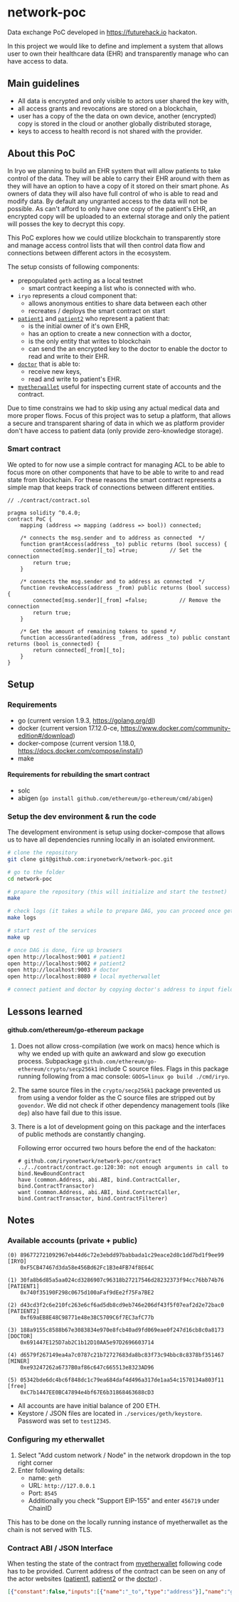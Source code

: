 # network-poc
Data exchange PoC developed in https://futurehack.io hackaton.

In this project we would like to define and implement a system that allows user to own their healthcare data (EHR) and transparently manage who can have access to data.

## Main guidelines

* All data is encrypted and only visible to actors user shared the key with,
* all access grants and revocations are stored on a blockchain,
* user has a copy of the the data on own device, another (encrypted) copy is stored in the cloud or another globally distributed storage,
* keys to access to health record is not shared with the provider.

## About this PoC

In Iryo we planning to build an EHR system that will allow patients to take control of the data. They will be able to carry their EHR around with them as they will have an option to have a copy of it stored on their smart phone. As owners of data they will also have full control of who is able to read and modify data. By default any ungranted access to the data will not be possible. As can't afford to only have one copy of the patient's EHR, an encrypted copy will be uploaded to an external storage and only the patient will posses the key to decrypt this copy.

This PoC explores how we could utilize blockchain to transparently store and manage access control lists that will then control data flow and connections between different actors in the ecosystem. 

The setup consists of following components:

- prepopulated `geth` acting as a local testnet
  - smart contract keeping a list who is connected with who.
- `iryo` represents a cloud component that:
  -  allows anonymous entities to share data between each other
  -  recreates / deploys the smart contract on start
- [`patient1`](http://localhost:9001) and [`patient2`](http://localhost:9002) who represent a patient that:
  - is the initial owner of it's own EHR,
  - has an option to create a new connection with a doctor,
  - is the only entity that writes to blockchain
  - can send the an encrypted key to the doctor to enable the doctor to read and write to their EHR.
- [`doctor`](http://localhost:9003) that is able to:
  - receive new keys,
  - read and write to patient's EHR.
- [`myetherwallet`](http://localhost:8080) useful for inspecting current state of accounts and the contract.

Due to time constrains we had to skip using any actual medical data and more proper flows. Focus of this project was to setup a platform, that allows a secure and transparent sharing of data in which we as platform provider don't have access to patient data (only provide zero-knowledge storage).

### Smart contract

We opted to for now use a simple contract for managing ACL to be able to focus more on other components that have to be able to write to and read state from blockchain. For these reasons the smart contract represents a simple map that keeps track of connections between different entities.

```solidity
// ./contract/contract.sol

pragma solidity ^0.4.0;
contract PoC {
    mapping (address => mapping (address => bool)) connected;

    /* connects the msg.sender and to address as connected  */
    function grantAccess(address _to) public returns (bool success) {
        connected[msg.sender][_to] =true;          // Set the connection
        return true;
    }

    /* connects the msg.sender and to address as connected  */
    function revokeAccess(address _from) public returns (bool success) {
        connected[msg.sender][_from] =false;          // Remove the connection
        return true;
    }

    /* Get the amount of remaining tokens to spend */
    function accessGranted(address _from, address _to) public constant returns (bool is_connected) {
        return connected[_from][_to];
    }
}

```



## Setup

### Requirements

* go (current version 1.9.3, https://golang.org/dl)
* docker (current version 17.12.0-ce, https://www.docker.com/community-edition#/download)
* docker-compose (current version 1.18.0, https://docs.docker.com/compose/install/)
* make

#### Requirements for rebuilding the smart contract

- solc
- abigen (`go install github.com/ethereum/go-ethereum/cmd/abigen`)

### Setup the dev environment & run the code

The development environment is setup using docker-compose that allows us to have all dependencies running locally in an isolated environment.

```bash
# clone the repository
git clone git@github.com:iryonetwork/network-poc.git

# go to the folder
cd network-poc

# prapare the repository (this will initialize and start the testnet)
make

# check logs (it takes a while to prepare DAG, you can proceed once geth node starts mining)
make logs

# start rest of the services
make up

# once DAG is done, fire up browsers
open http://localhost:9001 # patient1
open http://localhost:9002 # patient2
open http://localhost:9003 # doctor
open http://localhost:8080 # local myetherwallet

# connect patient and doctor by copying doctor's address to input field on patient's website and click connect
```

## Lessons learned

#### github.com/ethereum/go-ethereum package

1. Does not allow cross-compilation (we work on macs) hence which is why we ended up with quite an awkward and slow go execution process. Subpackage `github.com/ethereum/go-ethereum/crypto/secp256k1` include C source files. Flags in this package running following from a mac console: `GOOS=linux go build ./cmd/iryo`. 

2. The same source files in the `crypto/secp256k1` package prevented us from using a vendor folder as the C source files are stripped out by `govendor`. We did not check if other dependency management tools (like `dep`) also have fail due to this issue.

3. There is a lot of development going on this package and the interfaces of public methods are constantly changing.

   Following error occurred two hours before the end of the hackaton:

   ```
   # github.com/iryonetwork/network-poc/contract
   ../../contract/contract.go:120:30: not enough arguments in call to bind.NewBoundContract
   have (common.Address, abi.ABI, bind.ContractCaller, bind.ContractTransactor)
   want (common.Address, abi.ABI, bind.ContractCaller, bind.ContractTransactor, bind.ContractFilterer)
   ```

## Notes

### Available accounts (private + public)

```
(0) 896772721092967eb44d6c72e3ebdd97babbada1c29eace2d8c1dd7bd1f9ee99 [IRYO]
    0xF5CB47467d3da58e456Bd62Fc1B3e4FB74f8E64C
    
(1) 30fa8b6d85a5aa024cd3286907c96318b27217546d28232373f94cc76bb74b76 [PATIENT1]
    0x740f35190F298c0675d100aFaf9dEe2f75Fa7BE2
    
(2) d43cd3f2c6e210fc263e6cf6ad5db8cd9eb746e206df43f5f07eaf2d2e72bac0 [PATIENT2]
    0xf69aEB8E48C98771e48e38C5709C6f7EC3afC77b
    
(3) 188a9155c8588b67e3083834e970e8fcb40ad9fd069eae0f247d16cb8c0a8173 [DOCTOR]
    0x691447E125D7ab2C1b12D10AA5e97D2696603714
    
(4) d6579f267149ea4a7c0787c21b72727683da8bc83f73c94bbc8c8378bf351467 [MINER]
    0xe93247262a6737B0af86c647c665513e8323AD96

(5) 05342bde6dc4bc6f848dc1c79ea684daf4d496a317de1aa54c1570134a803f11 [free]
    0xC7b1447EE0BC47894e4bf67E6b31868463688cD3
```

* All accounts are have initial balance of 200 ETH.
* Keystore / JSON files are located in `./services/geth/keystore`. Password was set to `test12345`.


### Configuring my etherwallet

1. Select "Add custom network / Node" in the network dropdown in the top right corner
2. Enter following details:
   - name: `geth`
   - URL: `http://127.0.0.1`
   - Port: `8545`
   - Additionally you check "Support EIP-155" and enter `456719` under ChainID

This has to be done on the locally running instance of myetherwallet as the chain is not served with TLS.

### Contract ABI / JSON Interface

When testing the state of the contract from [myetherwallet](http://localhost:8080) following code has to be provided. Current address of the contract can be seen on any of the actor websites ([patient1](http://localhost:9001), [patient2](http://localhost:9002) or the [doctor](http://localhost:9003)) .

```json
[{"constant":false,"inputs":[{"name":"_to","type":"address"}],"name":"grantAccess","outputs":[{"name":"success","type":"bool"}],"payable":false,"stateMutability":"nonpayable","type":"function"},{"constant":true,"inputs":[{"name":"_from","type":"address"},{"name":"_to","type":"address"}],"name":"accessGranted","outputs":[{"name":"is_connected","type":"bool"}],"payable":false,"stateMutability":"view","type":"function"},{"constant":false,"inputs":[{"name":"_from","type":"address"}],"name":"revokeAccess","outputs":[{"name":"success","type":"bool"}],"payable":false,"stateMutability":"nonpayable","type":"function"}]
```


